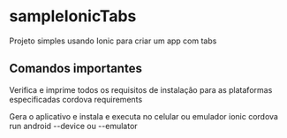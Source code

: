 # sampleIonicTabs
Projeto simples usando Ionic para criar um app com tabs

## Comandos importantes
Verifica e imprime todos os requisitos de instalação para as plataformas especificadas
cordova requirements 

Gera o aplicativo e instala e executa no celular ou emulador
ionic cordova run android --device ou --emulator
